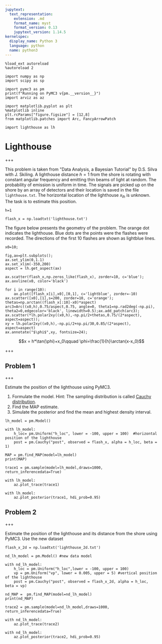 ```yaml
---
jupytext:
  text_representation:
    extension: .md
    format_name: myst
    format_version: 0.13
    jupytext_version: 1.14.5
kernelspec:
  display_name: Python 3
  language: python
  name: python3
---
```


```{code-cell} ipython3
%load_ext autoreload
%autoreload 2
```

```{code-cell} ipython3
import numpy as np
import scipy as sp
```

```{code-cell} ipython3
import pymc3 as pm
print(f"Running on PyMC3 v{pm.__version__}")
import arviz as az
```

```{code-cell} ipython3
import matplotlib.pyplot as plt
%matplotlib inline
plt.rcParams["figure.figsize"] = [12,8]
from matplotlib.patches import Arc, FancyArrowPatch
```

```{code-cell} ipython3
import lighthouse as lh
```

# Lighthouse

+++

This problem is taken from "Data Analysis, a Bayesian Tutorial" by D.S. Silva with J. Skiling. A lighthouse distance $h=1$ from the shore is rotating with constant angular frequency and emitting thin beams of light at random. The probability of emission is uniform in time. The signals are picked up on the shore by an array of detectors and their location is saved in the file `lighthouse.txt`.  The horizontal location of the lighthouse $x_{lh}$ is unknown. The task is to estimate this position.

```{code-cell} ipython3
h=1
```

```{code-cell} ipython3
flash_x = np.loadtxt('lighthouse.txt')
```

The figure below  presents the geometry of the problem. The orange dot indicates the lighthouse. Blue dots are the points were the flashes were recorded. The directions of the first 10 flashes are shown as lightblue lines.

```{code-cell} ipython3
x0=10;
```

```{code-cell} ipython3
fig,ax=plt.subplots();
ax.set_ylim(0,1.1)
ax.set_xlim(-350,200)
aspect = lh.get_aspect(ax)

ax.scatter(flash_x,np.zeros_like(flash_x), zorder=10, c='blue');
ax.axvline(x0, color='black')

for i in range(10):
    ax.plot([flash_x[i],x0],[0,1], c='lightblue', zorder=-10)    
ax.scatter([x0],[1],s=200, zorder=10, c='orange');
thetas=np.arctan((flash_x[:10]-x0)*aspect)
arc3=Arc((x0,h),0.75/aspect,0.75, angle=0, theta1=np.rad2deg(-np.pi), theta2=0,edgecolor='black', linewidth=0.5);ax.add_patch(arc3);
ax.scatter(*lh.polar2xy((x0,h),-np.pi/2+thetas,0.75/(2*aspect), aspect=aspect));
xy = lh.polar2xy((x0,h),-np.pi/2+np.pi/30,0.85/(2*aspect), aspect=aspect)
ax.annotate("$\phi$",xy, fontsize=24);
```

$$x = h*\tan(\phi)+x_0\qquad \phi=\frac{1}{h}\arctan(x-x_0)$$

+++

## Problem 1

+++

Estimate the position of the lighthouse using PyMC3.

1. Formulate the model. Hint: The sampling distribution is called [Cauchy distribution](https://en.wikipedia.org/wiki/Cauchy_distribution).
2. Find the MAP estimate.
3. Simulate the posterior and find the mean and highest density interval.

```{code-cell} ipython3
lh_model = pm.Model()
```

```{code-cell} ipython3
with lh_model:
    h_loc= pm.Uniform("h_loc", lower = -100, upper = 100)  #horizontal position of the lighthouse
    post = pm.Cauchy("post", observed = flash_x, alpha = h_loc, beta = 1)
```

```{code-cell} ipython3
MAP = pm.find_MAP(model=lh_model)
print(MAP)
```

```{code-cell} ipython3
trace1 = pm.sample(model=lh_model,draws=1000, return_inferencedata=True)
```

```{code-cell} ipython3
with lh_model:
    az.plot_trace(trace1)
```

```{code-cell} ipython3
with lh_model:
    az.plot_posterior(trace1, hdi_prob=0.95)
```

## Problem 2

+++

Estimate the position of the lighthouse and its distance from the shore using PyMC3. Use the new dataset

```{code-cell} ipython3
flash_x_2d = np.loadtxt('lighthouse_2d.txt')
```

```{code-cell} ipython3
nd_lh_model = pm.Model() #new data model

with nd_lh_model:
    h_loc = pm.Uniform("h_loc",lower = -100, upper = 100)  
    vp = pm.Uniform("vp", lower = 0.005, upper = 5) #vertical position of the lighthouse
    post = pm.Cauchy("post", observed = flash_x_2d, alpha = h_loc, beta = vp)
```

```{code-cell} ipython3
nd_MAP =  pm.find_MAP(model=nd_lh_model)
print(nd_MAP)
```

```{code-cell} ipython3
trace2 = pm.sample(model=nd_lh_model,draws=1000, return_inferencedata=True)
```

```{code-cell} ipython3
with nd_lh_model:
    az.plot_trace(trace2)
```

```{code-cell} ipython3
with nd_lh_model:
    az.plot_posterior(trace2, hdi_prob=0.95)
```

```{code-cell} ipython3

```
